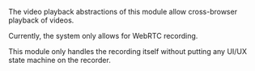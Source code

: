 The video playback abstractions of this module allow cross-browser playback of videos.

Currently, the system only allows for WebRTC recording.

This module only handles the recording itself without putting any UI/UX state machine on the recorder.

